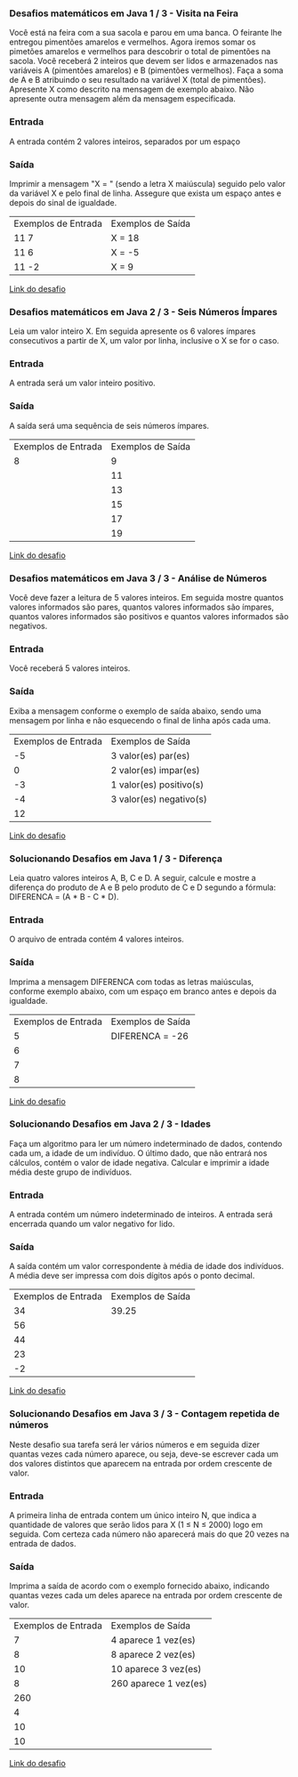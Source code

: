 <html>
  <head>
  </head>
  <body>
    <h3>Desafios matemáticos em Java 1 / 3 - Visita na Feira</h3>
    <p>Você está na feira com a sua sacola e parou em uma banca. O feirante lhe entregou pimentões amarelos e vermelhos. Agora iremos somar os pimetões amarelos e vermelhos para descobrir o total de pimentões na sacola.  Você receberá 2 inteiros que devem ser lidos e armazenados nas variáveis A (pimentões amarelos) e B (pimentões vermelhos). Faça a soma de A e B atribuindo o seu resultado na variável X (total de pimentões). Apresente X como descrito na mensagem de exemplo abaixo. Não apresente outra mensagem além da mensagem especificada.</p>
    <h3>Entrada</h3>
    <p>A entrada contém 2 valores inteiros, separados por um espaço</p>
    <h3>Saída</h3>
    <p>Imprimir a mensagem "X = " (sendo a letra X maiúscula) seguido pelo valor da variável X e pelo final de linha. Assegure que exista um espaço antes e depois do sinal de igualdade.</p>
    <table>
      <tr><td>Exemplos de Entrada</td><td>Exemplos de Saída</td></tr>
      <tr><td>11 7</td><td>X = 18</td></tr>
      <tr><td>11 6</td><td>X = -5</td></tr>
      <tr><td>11 -2</td><td>X = 9</td></tr>
    </table>
    <a href="https://github.com/ErikRibeiro/Desafios-DIO-GFT-START-2-Java/blob/main/Desafio-Dio/src/DesafiosMatem%C3%A1ticosJava/VisitaNaFeira.java">Link do desafio</a><br><h3>Desafios matemáticos em Java 2 / 3 - Seis Números Ímpares</h3>
    <p>Leia um valor inteiro X. Em seguida apresente os 6 valores ímpares consecutivos a partir de X, um valor por linha, inclusive o X se for o caso.</p>
    <h3>Entrada</h3>
    <p>A entrada será um valor inteiro positivo.</p>
    <h3>Saída</h3>
    <p>A saída será uma sequência de seis números ímpares.</p>
    <table>
      <tr><td>Exemplos de Entrada</td><td>Exemplos de Saída</td></tr>
      <tr><td>8</td><td>9</td></tr>
      <tr><td> </td><td>11</td></tr>
      <tr><td> </td><td>13</td></tr>
      <tr><td> </td><td>15</td></tr>
      <tr><td> </td><td>17</td></tr>
      <tr><td> </td><td>19</td></tr>
    </table>
    <a href="https://github.com/ErikRibeiro/Desafios-DIO-GFT-START-2-Java/blob/main/Desafio-Dio/src/DesafiosMatem%C3%A1ticosJava/SeisNumerosImpares.java">Link do desafio</a>
    <br>
    <h3>Desafios matemáticos em Java 3 / 3 - Análise de Números</h3>
    <p>Você deve fazer a leitura de 5 valores inteiros. Em seguida mostre quantos valores informados são pares, quantos valores informados são ímpares, quantos valores informados são positivos e quantos valores informados são negativos.</p>
    <h3>Entrada</h3>
    <p>Você receberá 5 valores inteiros.</p>
    <h3>Saída</h3>
    <p>Exiba a mensagem conforme o exemplo de saída abaixo, sendo uma mensagem por linha e não esquecendo o final de linha após cada uma.</p>
    <table>
      <tr><td>Exemplos de Entrada</td><td>Exemplos de Saída</td></tr>
      <tr><td>-5</td><td>3 valor(es) par(es)</td></tr>
      <tr><td>0</td><td>2 valor(es) impar(es)</td></tr>
      <tr><td>-3</td><td>1 valor(es) positivo(s)</td></tr>
      <tr><td>-4</td><td>3 valor(es) negativo(s)</td></tr>
      <tr><td>12</td><td> </td></tr>
    </table>
    <a href="https://github.com/ErikRibeiro/Desafios-DIO-GFT-START-2-Java/blob/main/Desafio-Dio/src/DesafiosMatem%C3%A1ticosJava/AnaliseDeNumeros.java">Link do desafio</a>
    <br>
    <h3>Solucionando Desafios em Java 1 / 3 - Diferença</h3>
    <p>Leia quatro valores inteiros A, B, C e D. A seguir, calcule e mostre a diferença do produto de A e B pelo produto de C e D segundo a fórmula: DIFERENCA = (A * B - C * D).</p>
    <h3>Entrada</h3>
    <p>O arquivo de entrada contém 4 valores inteiros.</p>
    <h3>Saída</h3>
    <p>Imprima a mensagem DIFERENCA com todas as letras maiúsculas, conforme exemplo abaixo, com um espaço em branco antes e depois da igualdade.</p>
    <table>
      <tr><td>Exemplos de Entrada</td><td>Exemplos de Saída</td></tr>
      <tr><td>5</td><td>DIFERENCA = -26</td></tr>
      <tr><td>6</td><td> </td></tr>
      <tr><td>7</td><td> </td></tr>
      <tr><td>8</td><td> </td></tr>
    </table>
    <a href="https://github.com/ErikRibeiro/Desafios-DIO-GFT-START-2-Java/blob/main/Desafio-Dio/src/SolucionandoDesafiosJava/Diferenca.java">Link do desafio</a><br><h3>Solucionando Desafios em Java 2 / 3 - Idades</h3>
    <p>Faça um algoritmo para ler um número indeterminado de dados, contendo cada um, a idade de um indivíduo. O último dado, que não entrará nos cálculos, contém o valor de idade negativa. Calcular e imprimir a idade média deste grupo de indivíduos.</p>
    <h3>Entrada</h3>
    <p>A entrada contém um número indeterminado de inteiros. A entrada será encerrada quando um valor negativo for lido.</p>
    <h3>Saída</h3>
    <p>A saída contém um valor correspondente à média de idade dos indivíduos. A média deve ser impressa com dois dígitos após o ponto decimal.</p>
    <table>
      <tr><td>Exemplos de Entrada</td><td>Exemplos de Saída</td></tr>
      <tr><td>34</td><td>39.25</td></tr>
      <tr><td>56</td><td> </td></tr>
      <tr><td>44</td><td> </td></tr>
      <tr><td>23</td><td> </td></tr>
      <tr><td>-2</td><td> </td></tr>
    </table>
    <a href="https://github.com/ErikRibeiro/Desafios-DIO-GFT-START-2-Java/blob/main/Desafio-Dio/src/SolucionandoDesafiosJava/Idades.java">Link do desafio</a>
    <br>
    <h3>Solucionando Desafios em Java 3 / 3 - Contagem repetida de números</h3>
    <p>Neste desafio sua tarefa será ler vários números e em seguida dizer quantas vezes cada número aparece, ou seja, deve-se escrever cada um dos valores distintos que aparecem na entrada por ordem crescente de valor.</p>
    <h3>Entrada</h3>
    <p>A primeira linha de entrada contem um único inteiro N, que indica a quantidade de valores que serão lidos para X (1 ≤ N ≤ 2000) logo em seguida. Com certeza cada número não aparecerá mais do que 20 vezes na entrada de dados.</p>
    <h3>Saída</h3>
    <p>Imprima a saída de acordo com o exemplo fornecido abaixo, indicando quantas vezes cada um deles aparece na entrada por ordem crescente de valor.</p>
    <table>
      <tr><td>Exemplos de Entrada</td><td>Exemplos de Saída</td></tr>
      <tr><td>7</td><td>4 aparece 1 vez(es)</td></tr>
      <tr><td>8</td><td>8 aparece 2 vez(es)</td></tr>
      <tr><td>10</td><td>10 aparece 3 vez(es)</td></tr>
      <tr><td>8</td><td>260 aparece 1 vez(es)</td></tr>
      <tr><td>260</td><td> </td></tr>
      <tr><td>4</td><td> </td></tr>
      <tr><td>10</td><td> </td></tr>
      <tr><td>10</td><td> </td></tr>
    </table>
    <a href="https://github.com/ErikRibeiro/Desafios-DIO-GFT-START-2-Java/blob/main/Desafio-Dio/src/DesafiosMatem%C3%A1ticosJava/AnaliseDeNumeros.java">Link do desafio</a>
  </body>
</html>
